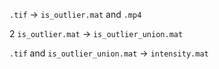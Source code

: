 `.tif` -> `is_outlier.mat` and `.mp4`

2 `is_outlier.mat` -> `is_outlier_union.mat`

`.tif` and `is_outlier_union.mat` -> `intensity.mat`